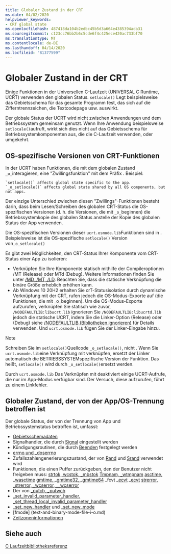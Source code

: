 ```yaml
---
title: Globaler Zustand in der CRT
ms.date: 04/02/2020
helpviewer_keywords:
- CRT global state
ms.openlocfilehash: 487418da104b2edbc45b5d3a664e4385394ada31
ms.sourcegitcommit: c123cc76bb2b6c5cde6f4c425ece420ac733bf70
ms.translationtype: MT
ms.contentlocale: de-DE
ms.lasthandoff: 04/14/2020
ms.locfileid: "81377599"
---
```

# <a name="global-state-in-the-crt"></a>Globaler Zustand in der CRT

Einige Funktionen in der Universellen C-Laufzeit (UNIVERSAL C Runtime, UCRT) verwenden den globalen Status. `setlocale()` Legt beispielsweise das Gebietsschema für das gesamte Programm fest, das sich auf die Zifferntrennzeichen, die Textcodepage usw. auswirkt.

Der globale Status der UCRT wird nicht zwischen Anwendungen und dem Betriebssystem gemeinsam genutzt. Wenn Ihre Anwendung beispielsweise `setlocale()`aufruft, wirkt sich dies nicht auf das Gebietsschema für Betriebssystemkomponenten aus, die die C-Laufzeit verwenden, oder umgekehrt.

## <a name="os-specific-versions-of-crt-functions"></a>OS-spezifische Versionen von CRT-Funktionen

In der UCRT haben Funktionen, die mit dem globalen Zustand `_o_`interagieren, eine "Zwillingsfunktion" mit dem Präfix . Beispiel:

    `setlocale()` affects global state specific to the app.
    `_o_setlocale()` affects global state shared by all OS components, but not apps.

Der einzige Unterschied zwischen diesen "Zwillings"-Funktionen besteht darin, dass beim Lesen/Schreiben des globalen CRT-Status die OS-spezifischen Versionen (d. h. die Versionen, die mit `_o_`beginnen) die Betriebssystemkopie des globalen Status anstelle der Kopie des globalen Status der App verwenden.

Die OS-spezifischen Versionen dieser `ucrt.osmode.lib`Funktionen sind in . Beispielsweise ist die OS-spezifische `setlocale()` Version von`_o_setlocale()`

Es gibt zwei Möglichkeiten, den CRT-Status Ihrer Komponente vom CRT-Status einer App zu isolieren:

- Verknüpfen Sie Ihre Komponente statisch mithilfe der Compileroptionen /MT (Release) oder MTd (Debug). Weitere Informationen finden Sie unter [/MD, /MT, /LD](https://docs.microsoft.com/cpp/build/reference/md-mt-ld-use-run-time-library?view=vs-2019). Beachten Sie, dass die statische Verknüpfung die binäre Größe erheblich erhöhen kann.
- Ab Windows 10 20H2 erhalten Sie crT-Statusisolation durch dynamische Verknüpfung mit der CRT, rufen jedoch die OS-Modus-Exporte auf (die Funktionen, die mit _o_beginnen). Um die OS-Modus-Exporte aufzurufen, verknüpfen Sie statisch wie zuvor, `/NODEFAULTLIB:libucrt.lib` ignorieren Sie `/NODEFAULTLIB:libucrtd.lib` jedoch die statische UCRT, indem Sie die Linker-Option (Release) oder (Debug) siehe [/NODEFAULTLIB (Bibliotheken ignorieren)](https://docs.microsoft.com/cpp/build/reference/nodefaultlib-ignore-libraries?view=vs-2019) für Details verwenden. Und `ucrt.osmode.lib` fügen Sie der Linker-Eingabe hinzu.

> [!Note]
> Schreiben Sie im `setlocale()`Quellcode `_o_setlocale()`, nicht . Wenn Sie `ucrt.osmode.lib`eine Verknüpfung mit verknüpfen, ersetzt der Linker automatisch die BETRIEBSSYSTEMspezifische Version der Funktion. Das heißt, `setlocale()` wird durch `_o_setlocale()`ersetzt werden.

Durch `ucrt.osmode.lib` Das Verknüpfen mit deaktiviert einige UCRT-Aufrufe, die nur im App-Modus verfügbar sind. Der Versuch, diese aufzurufen, führt zu einem Linkfehler.

## <a name="global-state-affected-by-appos-separation"></a>Globaler Zustand, der von der App/OS-Trennung betroffen ist

Der globale Status, der von der Trennung von App und Betriebssystemstatus betroffen ist, umfasst:

- [Gebietsschemadaten](locale.md)
- Signalhandler, die durch [Signal](reference/signal.md) eingestellt werden
- Kündigungsroutinen, die durch [Beenden](reference/set-terminate-crt.md) festgelegt werden
- [errno und _doserrno](errno-doserrno-sys-errlist-and-sys-nerr.md)
- Zufallszahlengenerierungszustand, der von [Rand](reference/rand.md) und [Srand](reference/srand.md) verwendet wird
- Funktionen, die einen Puffer zurückgeben, den der Benutzer nicht freigeben muss: [strtok, wcstok, _mbstok](reference/strtok-strtok-l-wcstok-wcstok-l-mbstok-mbstok-l.md) [Tmpnam, _wtmpnam](reference/tempnam-wtempnam-tmpnam-wtmpnam.md) [asctime, _wasctime](reference/asctime-wasctime.md) [gmtime, _gmtime32, _gmtime64](reference/gmtime-gmtime32-gmtime64.md) _fcvt [_ecvt](reference/fcvt.md) [_ecvt](reference/ecvt.md) [strerror, _strerror, _wcserror, __wcserror](reference/strerror-strerror-wcserror-wcserror.md)
- Der von [_putch, _putwch](reference/putch-putwch.md)
- [_set_invalid_parameter_handler, _set_thread_local_invalid_parameter_handler](reference/set-invalid-parameter-handler-set-thread-local-invalid-parameter-handler.md)
- [_set_new_handler](reference/set-new-handler.md) und [_set_new_mode](reference/set-new-mode.md)
- [fmode] (text-and-binary-mode-file-i-o.md)
- [Zeitzoneninformationen](time-management.md)

## <a name="see-also"></a>Siehe auch

[C Laufzeitbibliotheksreferenz](c-run-time-library-reference.md)